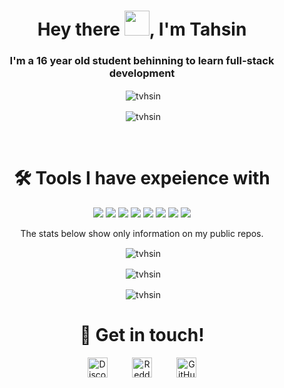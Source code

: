 <h1 align="center">Hey there <img src="https://raw.githubusercontent.com/MartinHeinz/MartinHeinz/master/wave.gif" width="40px">, I'm Tahsin</h1>
<h3 align="center">I'm a 16 year old student behinning to learn full-stack development</h3>

<p align="center">&nbsp;<img align="center" src="https://komarev.com/ghpvc/?username=LightningBolt62&style=flat-square" alt="tvhsin" /> </p>

<p align="center">&nbsp;<img align="center" src="https://discord.c99.nl/widget/theme-2/1139518018158874695.png" alt="tvhsin" /></p>

<!-- 📫 You can find me on my discord **[https://discord.gg/rXcf3pt3q3](https://discord.gg/rXcf3pt3q3)** --> 
<!-- - [OUTDATED] 🤖 Or have a look at my bot at **[https://discord.ly/lightning-bot](https://discord.ly/lightning-bot)** -->
<br>
<h1 align="center">🛠️ Tools I have expeience with</h1>
<p align="center">
  <img src="https://img.shields.io/badge/node.js%20-%2343853D.svg?&style=for-the-badge&logo=node.js&logoColor=white"/>
  <img src="https://img.shields.io/badge/javascript%20-%23323330.svg?&style=for-the-badge&logo=javascript&logoColor=%23F7DF1E"/>
  <img src="https://img.shields.io/badge/html5%20-%23E34F26.svg?&style=for-the-badge&logo=html5&logoColor=white"/>
  <img src="https://img.shields.io/badge/css3%20-%231572B6.svg?&style=for-the-badge&logo=css3&logoColor=white"/>
  <img src="https://img.shields.io/badge/python%20-%2314354C.svg?&style=for-the-badge&logo=python&logoColor=white"/>
  <img src="https://img.shields.io/badge/express.js%20-%23404d59.svg?&style=for-the-badge"/>
  <img src="https://img.shields.io/badge/github%20-%23121011.svg?&style=for-the-badge&logo=github&logoColor=white"/>
  <img src ="https://img.shields.io/badge/MongoDB-%234ea94b.svg?&style=for-the-badge&logo=mongodb&logoColor=white"/>
</p>
<p align="center">The stats below show only information on my public repos.</p>
<p align="center">&nbsp;<img align="center" src="https://github-readme-stats.vercel.app/api/top-langs/?username=tvhsin&layout=compact&theme=radical" alt="tvhsin" /></p>
<p align="center">&nbsp;<img align="center" src="https://github-profile-trophy.vercel.app/?username=tvhsin&row=2&column=3&theme=radical" alt="tvhsin" /></p>
<p align="center">&nbsp;<img align="center" src="https://github-readme-stats.vercel.app/api?username=tvhsin&show_icons=true&theme=radical" alt="tvhsin" /></p>
<!-- <p align="center">&nbsp;<img align="center" src="https://github-readme-streak-stats.herokuapp.com/?user=tvhsin&theme=dark" alt="tvhsin" /></p> -->
<h1 align="center">🤝 Get in touch!</h1>
<p align="center">
<a href="https://discord.com/users/1139518018158874695" target="_blank"><img alt="Discord" title="Discord" height="32" width="32" src="https://cdn.simpleicons.org/discord"></a>&nbsp;&nbsp;&nbsp;&nbsp;&nbsp;&nbsp;&nbsp;&nbsp;&nbsp;
<a href="https://reddit.com/u/LightningBolt62" target="_blank"><img alt="Reddit" title="Reddit" height="32" width="32" src="https://cdn.simpleicons.org/reddit"></a>&nbsp;&nbsp;&nbsp;&nbsp;&nbsp;&nbsp;&nbsp;&nbsp;&nbsp;
<a href="https://github.com/tvhsin"><img alt="GitHub" title="GitHub" height="32" width="32" src="https://cdn.simpleicons.org/github"></a>
</p>
